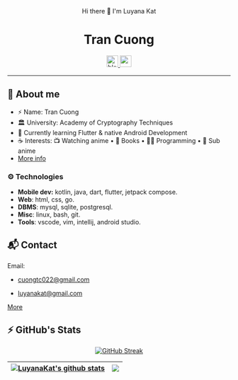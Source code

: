<div align="center"> Hi there 👋 I'm Luyana Kat </div>

<div align="center">
  <div>
    <h1> Tran Cuong</h1> 
    <div align="center">
    <a href="https://luyanakat.me/" target="_blank">
        <img src=https://img.shields.io/badge/BLOG-luyanakat.me-red?&labelColor=101010&style=for-the-badge alt=blog style="margin-bottom: 5px;" height="26" />
    </a>
<!--     <a href="https://ashpex.now.sh/" target="_blank">
        <img src=https://img.shields.io/badge/Portfolio-ashpex.now.sh-%234ea94b?&labelColor=101010&style=for-the-badge alt=portfolio style="margin-bottom: 5px;" height="26" />
    </a> -->
<!--     <a href="https://linkedin.com/in/vybuint" target="_blank">
        <img src=https://img.shields.io/badge/vybuint-blue?style=for-the-badge&logo=linkedin&logoColor=white alt=linkedin style="margin-bottom: 5px;" height="26" />
    </a> -->
    <a href="https://t.me/luyanakat" target="_blank">
        <img src=https://img.shields.io/badge/@luyanakat-2CA5E0?style=for-the-badge&logo=telegram&logoColor=white style="margin-bottom: 5px;" height="26"/>
    </a>
<!--       <a href="https://matrix.to/#/@ashpex:kde.org)" target="_blank">
        <img src=https://img.shields.io/badge/Matrix-000000?style=for-the-badge&logo=matrix&logoColor=white style="margin-bottom: 5px;" height="26"/>
    </a> -->
</div>

  </div>
 </div>

<hr>

## 💬 About me
- ⚡ Name: Tran Cuong 
- 🏛️ University: Academy of Cryptography Techniques 
- 🌱 Currently learning Flutter & native Android Development
- ☕ Interests:  📺 Watching anime • 📖 Books • 👩‍💻 Programming • 📼 Sub anime
- [More info](http://luyanakat.me/about/)

### ⚙️ Technologies
- **Mobile dev:** kotlin, java, dart, flutter, jetpack compose.
- **Web**: html, css, go.
- **DBMS**: mysql, sqlite, postgresql.
- **Misc**: linux, bash, git.
- **Tools**: vscode, vim, intellij, android studio.

## 📬 Contact
Email:

 * cuongtc022@gmail.com

 * luyanakat@gmail.com
 
[More](http://luyanakat.me/contact/)

## ⚡ GitHub's Stats

<div align="center">

[![GitHub Streak](http://github-readme-streak-stats.herokuapp.com?user=luyanakat&theme=react&hide_border=false)](https://github.com/luyanakat)
 
<!-- ![github contribution grid snake animation](https://raw.githubusercontent.com/luyanakat/luyanakat/output/github-contribution-grid-snake.svg)
 -->
| <a href="https://github.com/luyanakat"><img align="center" src="https://github-readme-stats.vercel.app/api?username=luyanakat&show_icons=true&include_all_commits=true&count_private=true&hide_border=true&theme=react" alt="LuyanaKat's github stats" /></a> | <a href="https://github.com/luyanakat"><img align="center" src="https://github-readme-stats.vercel.app/api/top-langs/?username=luyanakat&layout=compact&hide_border=true&hide=css,html&langs_count=10&theme=react" /></a> |
| ------------- | ------------- |

</div>
